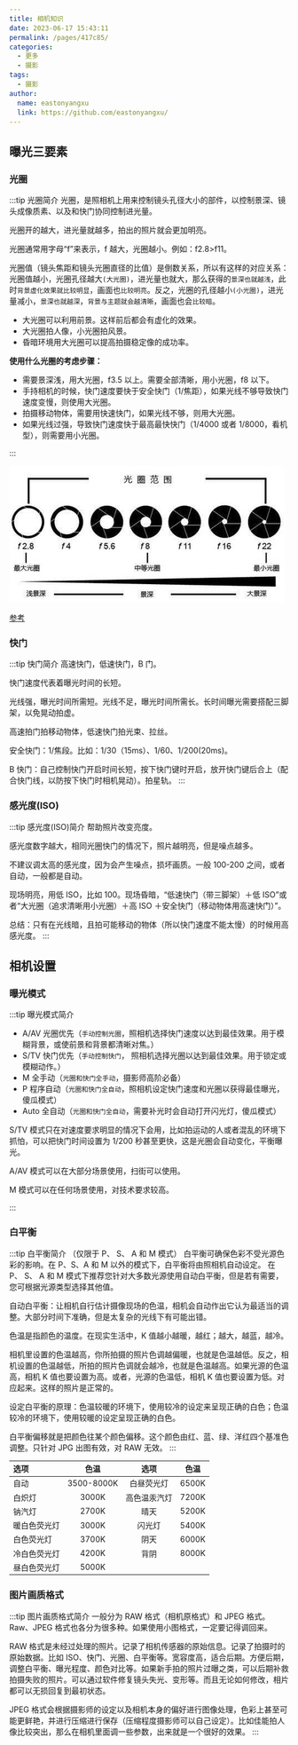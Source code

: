```yaml
---
title: 相机知识
date: 2023-06-17 15:43:11
permalink: /pages/417c85/
categories:
  - 更多
  - 摄影
tags:
  - 摄影
author:
  name: eastonyangxu
  link: https://github.com/eastonyangxu/
---
```


## 曝光三要素

### 光圈

:::tip 光圈简介
光圈，是照相机上用来控制镜头孔径大小的部件，以控制景深、镜头成像质素、以及和快门协同控制进光量。

光圈开的越大，进光量就越多，拍出的照片就会更加明亮。

光圈通常用字母“f”来表示，f 越大，光圈越小。例如：f2.8>f11。

光圈值（镜头焦距和镜头光圈直径的比值）是倒数关系，所以有这样的对应关系：光圈值越小，光圈孔径越大`(大光圈)`，进光量也就大，那么获得的`景深也就越浅`，此时`背景虚化效果就比较明显`，画面也`比较明亮`。反之，光圈的孔径越小`(小光圈)`，进光量减小，`景深也就越深`，`背景与主题就会越清晰`，画面也会`比较暗`。

- 大光圈可以利用前景。这样前后都会有虚化的效果。
- 大光圈拍人像，小光圈拍风景。
- 昏暗环境用大光圈可以提高拍摄稳定像的成功率。

**使用什么光圈的考虑步骤：**

- 需要景深浅，用大光圈，f3.5 以上。需要全部清晰，用小光圈，f8 以下。
- 手持相机的时候，快门速度要快于安全快门（1/焦距），如果光线不够导致快门速度变慢，则使用大光圈。
- 拍摄移动物体，需要用快速快门，如果光线不够，则用大光圈。
- 如果光线过强，导致快门速度快于最高最快快门（1/4000 或者 1/8000，看机型），则需要用小光圈。

:::

![](/photo/光圈范围.jpg)

[参考](https://www.sheying5.com/sheyingjichu/693.html)

### 快门

:::tip 快门简介
高速快门，低速快门，B 门。

快门速度代表着曝光时间的长短。

光线强，曝光时间所需短。光线不足，曝光时间所需长。长时间曝光需要搭配三脚架，以免晃动拍虚。

高速拍门拍移动物体，低速快门拍光束、拉丝。

安全快门：1/焦段。比如：1/30（15ms）、1/60、1/200(20ms)。

B 快门：自己控制快门开启时间长短，按下快门键时开启，放开快门键后合上（配合快门线，以防按下快门时相机晃动）。拍星轨。
:::

### 感光度(ISO)

:::tip 感光度(ISO)简介
帮助照片改变亮度。

感光度数字越大，相同光圈快门的情况下，照片越明亮，但是噪点越多。

不建议调太高的感光度，因为会产生噪点，损坏画质。一般 100-200 之间，或者自动，一般都是自动。

现场明亮，用低 ISO，比如 100。现场昏暗，“低速快门（带三脚架）＋低 ISO”或者“大光圈（追求清晰用小光圈）＋高 ISO ＋安全快门（移动物体用高速快门）”。

总结：只有在光线暗，且拍可能移动的物体（所以快门速度不能太慢）的时候用高感光度。
:::

## 相机设置

### 曝光模式

:::tip 曝光模式简介

- A/AV 光圈优先（`手动控制光圈`，照相机选择快门速度以达到最佳效果。用于模糊背景，或使前景和背景都清晰对焦。）
- S/TV 快门优先（`手动控制快门`， 照相机选择光圈以达到最佳效果。用于锁定或模糊动作。）
- M 全手动（`光圈和快门全手动`，摄影师高阶必备）
- P 程序自动（`光圈和快门全自动`，照相机设定快门速度和光圈以获得最佳曝光，傻瓜模式）
- Auto 全自动（`光圈和快门全自动`，需要补光时会自动打开闪光灯，傻瓜模式）

S/TV 模式只在对速度要求明显的情况下会用，比如拍运动的人或者混乱的环境下抓怕，可以把快门时间设置为 1/200 秒甚至更快，这是光圈会自动变化，平衡曝光。

A/AV 模式可以在大部分场景使用，扫街可以使用。

M 模式可以在任何场景使用，对技术要求较高。

:::

### 白平衡

:::tip 白平衡简介
（仅限于 P、 S、 A 和 M 模式） 白平衡可确保色彩不受光源色彩的影响。在 P、S、A 和 M 以外的模式下，白平衡将由照相机自动设定。
在 P、 S、 A 和 M 模式下推荐您针对大多数光源使用自动白平衡，但是若有需要，您可根据光源类型选择其他值。

自动白平衡：让相机自行估计摄像现场的色温，相机会自动作出它认为最适当的调整。大部分时间下准确，但是太复杂的光线下有可能出错。

色温是指颜色的温度。在现实生活中，K 值越小越暖，越红；越大，越蓝，越冷。

相机里设置的色温越高，你所拍摄的照片色调越偏暖，也就是色温越低。反之，相机设置的色温越低，所拍的照片色调就会越冷，也就是色温越高。如果光源的色温高，相机 K 值也要设置为高。或者，光源的色温低，相机 K 值也要设置为低。对应起来。这样的照片是正常的。

设定白平衡的原理：色温较暖的环境下，使用较冷的设定来呈现正确的白色；色温较冷的环境下，使用较暖的设定呈现正确的白色。

白平衡偏移就是把颜色往某个颜色偏移。这个颜色由红、蓝、绿、洋红四个基准色调整。只针对 JPG 出图有效，对 RAW 无效。
:::

| 选项         |    色温    |     选项     | 色温  |
| :----------- | :--------: | :----------: | :---: |
| 自动         | 3500-8000K |  白昼荧光灯  | 6500K |
| 白炽灯       |   3000K    | 高色温汞汽灯 | 7200K |
| 钠汽灯       |   2700K    |     晴天     | 5200K |
| 暖白色荧光灯 |   3000K    |    闪光灯    | 5400K |
| 白色荧光灯   |   3700K    |     阴天     | 6000K |
| 冷白色荧光灯 |   4200K    |     背阴     | 8000K |
| 昼白色荧光灯 |   5000K    |              |       |

### 图片画质格式

:::tip 图片画质格式简介
一般分为 RAW 格式（相机原格式）和 JPEG 格式。Raw、JPEG 格式也各分为很多种。如果使用小图格式，一定要记得调回来。

RAW 格式是未经过处理的照片。记录了相机传感器的原始信息。记录了拍摄时的原始数据。比如 ISO、快门、光圈、白平衡等。宽容度高，适合后期。方便后期，调整白平衡、曝光程度、颜色对比等。如果新手拍的照片过曝之类，可以后期补救拍摄失败的照片。可以通过软件修复镜头失光、变形等。而且无论如何修改，相片都可以无损回复到最初状态。

JPEG 格式会根据摄影师的设定以及相机本身的偏好进行图像处理，色彩上甚至可能更鲜艳，并进行压缩进行保存（压缩程度摄影师可以自己设定）。比如佳能拍人像比较突出，那么在相机里面调一些参数，出来就是一个很好的效果。
:::
